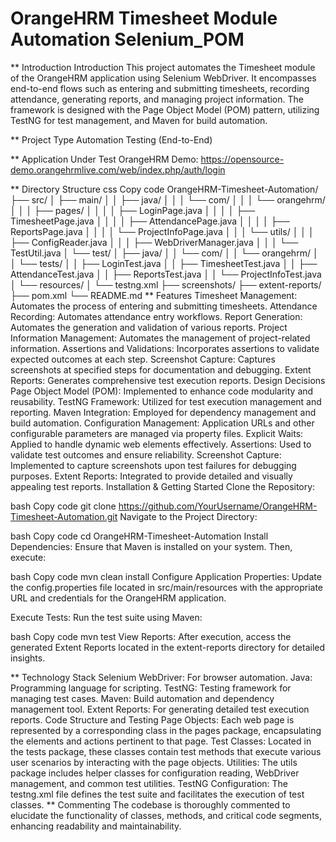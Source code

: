 # OrangeHRM Timesheet Module Automation Selenium_POM
** Introduction
Introduction
This project automates the Timesheet module of the OrangeHRM application using Selenium WebDriver. It encompasses end-to-end flows such as entering and submitting timesheets, recording attendance, generating reports, and managing project information. The framework is designed with the Page Object Model (POM) pattern, utilizing TestNG for test management, and Maven for build automation.

** Project Type
Automation Testing (End-to-End)

** Application Under Test
OrangeHRM Demo: https://opensource-demo.orangehrmlive.com/web/index.php/auth/login

** Directory Structure
css
Copy code
OrangeHRM-Timesheet-Automation/
├── src/
│   ├── main/
│   │   ├── java/
│   │   │   └── com/
│   │   │       └── orangehrm/
│   │   │           ├── pages/
│   │   │           │   ├── LoginPage.java
│   │   │           │   ├── TimesheetPage.java
│   │   │           │   ├── AttendancePage.java
│   │   │           │   ├── ReportsPage.java
│   │   │           │   └── ProjectInfoPage.java
│   │   │           └── utils/
│   │   │               ├── ConfigReader.java
│   │   │               ├── WebDriverManager.java
│   │   │               └── TestUtil.java
│   └── test/
│       ├── java/
│       │   └── com/
│       │       └── orangehrm/
│       │           └── tests/
│       │               ├── LoginTest.java
│       │               ├── TimesheetTest.java
│       │               ├── AttendanceTest.java
│       │               ├── ReportsTest.java
│       │               └── ProjectInfoTest.java
│       └── resources/
│           └── testng.xml
├── screenshots/
├── extent-reports/
├── pom.xml
└── README.md
** Features
Timesheet Management: Automates the process of entering and submitting timesheets.
Attendance Recording: Automates attendance entry workflows.
Report Generation: Automates the generation and validation of various reports.
Project Information Management: Automates the management of project-related information.
Assertions and Validations: Incorporates assertions to validate expected outcomes at each step.
Screenshot Capture: Captures screenshots at specified steps for documentation and debugging.
Extent Reports: Generates comprehensive test execution reports.
Design Decisions
Page Object Model (POM): Implemented to enhance code modularity and reusability.
TestNG Framework: Utilized for test execution management and reporting.
Maven Integration: Employed for dependency management and build automation.
Configuration Management: Application URLs and other configurable parameters are managed via property files.
Explicit Waits: Applied to handle dynamic web elements effectively.
Assertions: Used to validate test outcomes and ensure reliability.
Screenshot Capture: Implemented to capture screenshots upon test failures for debugging purposes.
Extent Reports: Integrated to provide detailed and visually appealing test reports.
Installation & Getting Started
Clone the Repository:

bash
Copy code
git clone https://github.com/YourUsername/OrangeHRM-Timesheet-Automation.git
Navigate to the Project Directory:

bash
Copy code
cd OrangeHRM-Timesheet-Automation
Install Dependencies: Ensure that Maven is installed on your system. Then, execute:

bash
Copy code
mvn clean install
Configure Application Properties: Update the config.properties file located in src/main/resources with the appropriate URL and credentials for the OrangeHRM application.

Execute Tests: Run the test suite using Maven:

bash
Copy code
mvn test
View Reports: After execution, access the generated Extent Reports located in the extent-reports directory for detailed insights.

** Technology Stack
Selenium WebDriver: For browser automation.
Java: Programming language for scripting.
TestNG: Testing framework for managing test cases.
Maven: Build automation and dependency management tool.
Extent Reports: For generating detailed test execution reports.
Code Structure and Testing
Page Objects: Each web page is represented by a corresponding class in the pages package, encapsulating the elements and actions pertinent to that page.
Test Classes: Located in the tests package, these classes contain test methods that execute various user scenarios by interacting with the page objects.
Utilities: The utils package includes helper classes for configuration reading, WebDriver management, and common test utilities.
TestNG Configuration: The testng.xml file defines the test suite and facilitates the execution of test classes.
** Commenting
The codebase is thoroughly commented to elucidate the functionality of classes, methods, and critical code segments, enhancing readability and maintainability.
